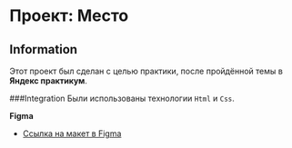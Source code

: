 # Проект: Место

## Information
Этот проект был сделан с целью практики, после
пройдённой темы в **Яндекс практикум**.

###Integration
Были использованы технологии `Html` и `Css`.


**Figma**

* [Ссылка на макет в Figma](https://www.figma.com/file/2cn9N9jSkmxD84oJik7xL7/JavaScript.-Sprint-4?node-id=0%3A1)


